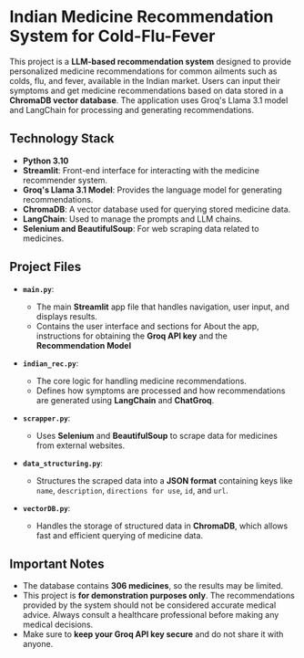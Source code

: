 # Indian Medicine Recommendation System for Cold-Flu-Fever

This project is a **LLM-based recommendation system** designed to provide personalized medicine recommendations for common ailments such as colds, flu, and fever, available in the Indian market. Users can input their symptoms and get medicine recommendations based on data stored in a **ChromaDB vector database**. The application uses Groq's Llama 3.1 model and LangChain for processing and generating recommendations.

## Technology Stack

- **Python 3.10**
- **Streamlit**: Front-end interface for interacting with the medicine recommender system.
- **Groq's Llama 3.1 Model**: Provides the language model for generating recommendations.
- **ChromaDB**: A vector database used for querying stored medicine data.
- **LangChain**: Used to manage the prompts and LLM chains.
- **Selenium and BeautifulSoup**: For web scraping data related to medicines.


## Project Files

- **`main.py`**: 
   - The main **Streamlit** app file that handles navigation, user input, and displays results.
   - Contains the user interface and sections for About the app, instructions for obtaining the **Groq API key** and the **Recommendation Model**

- **`indian_rec.py`**: 
   - The core logic for handling medicine recommendations.
   - Defines how symptoms are processed and how recommendations are generated using **LangChain** and **ChatGroq**.

- **`scrapper.py`**: 
   - Uses **Selenium** and **BeautifulSoup** to scrape data for medicines from external websites.

- **`data_structuring.py`**: 
   - Structures the scraped data into a **JSON format** containing keys like `name`, `description`, `directions for use`, `id`, and `url`.

- **`vectorDB.py`**: 
   - Handles the storage of structured data in **ChromaDB**, which allows fast and efficient querying of medicine data.

## Important Notes

- The database contains **306 medicines**, so the results may be limited.
- This project is **for demonstration purposes only**. The recommendations provided by the system should not be considered accurate medical advice. Always consult a healthcare professional before making any medical decisions.
- Make sure to **keep your Groq API key secure** and do not share it with anyone.
